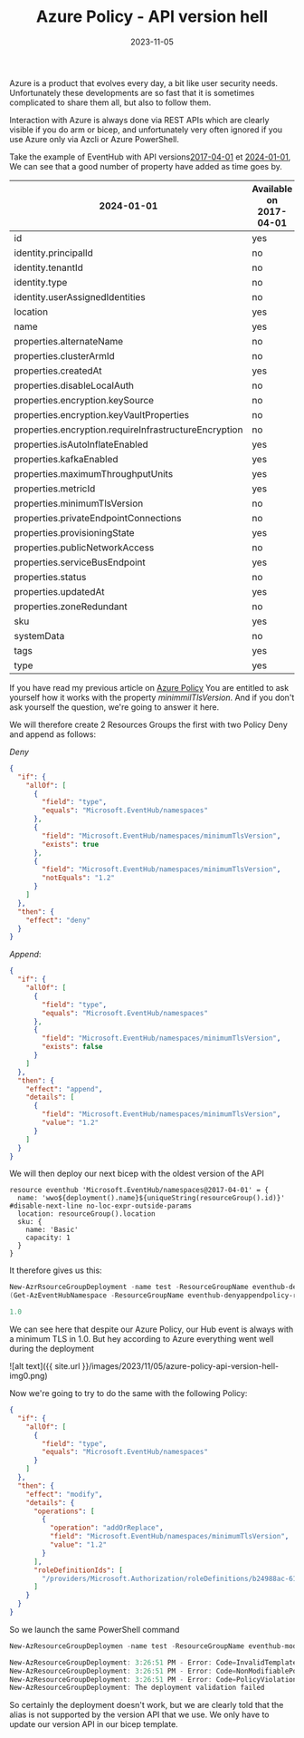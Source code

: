 ﻿---
layout: post
title: Azure Policy - API version hell
date: 2023-11-05
categories: [ "Azure", "Policy" ]
githubcommentIdtoreplace: 
---

Azure is a product that evolves every day, a bit like user security needs. Unfortunately these developments are so fast that it is sometimes complicated to share them all, but also to follow them.

Interaction with Azure is always done via REST APIs which are clearly visible if you do arm or bicep, and unfortunately very often ignored if you use Azure only via Azcli or Azure PowerShell.

Take the example of EventHub with API versions[2017-04-01](https://learn.microsoft.com/en-us/rest/api/eventhub/namespaces/create-or-update?view=rest-eventhub-2017-04-01&tabs=HTTP#definitions&WT.mc_id=AZ-MVP-4039694) et [2024-01-01](https://learn.microsoft.com/en-us/rest/api/eventhub/namespaces/create-or-update?view=rest-eventhub-2024-01-01&tabs=HTTP#definitions&WT.mc_id=AZ-MVP-4039694), We can see that a good number of property have added as time goes by.

|2024-01-01|Available on 2017-04-01 |
|---|---|
|id|yes|
|identity.principalId|no|
|identity.tenantId|no|
|identity.type|no|
|identity.userAssignedIdentities|no|
|location|yes|
|name|yes|
|properties.alternateName|no|
|properties.clusterArmId|no|
|properties.createdAt|yes|
|properties.disableLocalAuth|no|
|properties.encryption.keySource|no|
|properties.encryption.keyVaultProperties|no|
|properties.encryption.requireInfrastructureEncryption|no|
|properties.isAutoInflateEnabled|yes|
|properties.kafkaEnabled|yes|
|properties.maximumThroughputUnits|yes|
|properties.metricId|yes|
|properties.minimumTlsVersion|no|
|properties.privateEndpointConnections|no|
|properties.provisioningState|yes|
|properties.publicNetworkAccess|no|
|properties.serviceBusEndpoint|yes|
|properties.status|no|
|properties.updatedAt|yes|
|properties.zoneRedundant|no|
|sku|yes|
|systemData|no|
|tags|yes|
|type|yes|

<p></p>

If you have read my previous article on [Azure Policy](https://woivre.com/blog/2023/10/azure-policy-a-powerful-tool-only-with-good-hands) You are entitled to ask yourself how it works with the property *minimmilTlsVersion*. And if you don't ask yourself the question, we're going to answer it here.

We will therefore create 2 Resources Groups the first with two Policy Deny and append as follows:

*Deny*

```json
{
  "if": {
    "allOf": [
      {
        "field": "type",
        "equals": "Microsoft.EventHub/namespaces"
      },
      {
        "field": "Microsoft.EventHub/namespaces/minimumTlsVersion",
        "exists": true
      },
      {
        "field": "Microsoft.EventHub/namespaces/minimumTlsVersion",
        "notEquals": "1.2"
      }
    ]
  },
  "then": {
    "effect": "deny"
  }
}
```

*Append*:

```json
{
  "if": {
    "allOf": [
      {
        "field": "type",
        "equals": "Microsoft.EventHub/namespaces"
      },
      {
        "field": "Microsoft.EventHub/namespaces/minimumTlsVersion",
        "exists": false
      }
    ]
  },
  "then": {
    "effect": "append",
    "details": [
      {
        "field": "Microsoft.EventHub/namespaces/minimumTlsVersion",
        "value": "1.2"
      }
    ]
  }
}
```

We will then deploy our next bicep with the oldest version of the API

```bicep
resource eventhub 'Microsoft.EventHub/namespaces@2017-04-01' = {
  name: 'wwo${deployment().name}${uniqueString(resourceGroup().id)}'
#disable-next-line no-loc-expr-outside-params
  location: resourceGroup().location
  sku: {
    name: 'Basic'
    capacity: 1
  }
}
```

It therefore gives us this:

```powershell
New-AzrRsourceGroupDeployment -name test -ResourceGroupName eventhub-denyappendpolicy-rg -TemplateFile .\main.bicep | Out-Null
(Get-AzEventHubNamespace -ResourceGroupName eventhub-denyappendpolicy-rg).minimumTLSVersion

1.0
```

We can see here that despite our Azure Policy, our Hub event is always with a minimum TLS in 1.0.
But hey according to Azure everything went well during the deployment

![alt text]({{ site.url }}/images/2023/11/05/azure-policy-api-version-hell-img0.png)

Now we're going to try to do the same with the following Policy:

```json
{
  "if": {
    "allOf": [
      {
        "field": "type",
        "equals": "Microsoft.EventHub/namespaces"
      }
    ]
  },
  "then": {
    "effect": "modify",
    "details": {
      "operations": [
        {
          "operation": "addOrReplace",
          "field": "Microsoft.EventHub/namespaces/minimumTlsVersion",
          "value": "1.2"
        }
      ],
      "roleDefinitionIds": [
        "/providers/Microsoft.Authorization/roleDefinitions/b24988ac-6180-42a0-ab88-20f7382dd24c"
      ]
    }
  }
}
```

So we launch the same PowerShell command

```powershell
New-AzResourceGroupDeploymen -name test -ResourceGroupName eventhub-modifypolicy-rg -TemplateFile .\main.bicep | Out-Null (Get-AzEventHubNamespace -ResourceGroupName eventhub-modifypolicy-rg).minimumTLSVersion

New-AzResourceGroupDeployment: 3:26:51 PM - Error: Code=InvalidTemplateDeployment; Message=The template deployment failed because of policy violation. Please see details for more information.
New-AzResourceGroupDeployment: 3:26:51 PM - Error: Code=NonModifiablePolicyAlias; Message=The aliases: 'Microsoft.EventHub/namespaces/minimumTlsVersion' are not modifiable in requests using API version: '2017-04-01'. This can happen in requests using API versions for which the aliases do not support the 'modify' effect, or support the 'modify' effect with a different token type.
New-AzResourceGroupDeployment: 3:26:51 PM - Error: Code=PolicyViolation; Message=Unable to apply 'modify' operation using the alias: 'Microsoft.EventHub/namespaces/minimumTlsVersion'. This alias is not modifiable in requests using API versions: '2021-11-01,2021-06-01-preview,2021-01-01-preview,2018-01-01-preview,2017-04-01,2015-08-01,2014-09-01'. See https://aka.ms/policy-modify-conflicts for details. Policies: '{"policyAssignment":{"name":"eventhub-modify-tls","id":"/subscriptions/9d854bbf-c6b3-4b03-a3de-cc4dc16cad0f/resourceGroups/eventhub-modifypolicy-rg/providers/Microsoft.Authorization/policyAssignments/9a2a2c2a500740c69c10bb47"},"policyDefinition":{"name":"eventhub-modify-tls","id":"/subscriptions/9d854bbf-c6b3-4b03-a3de-cc4dc16cad0f/providers/Microsoft.Authorization/policyDefinitions/9ea2d44b-9311-4896-8c2d-dd0cd7907e8f"}}'
New-AzResourceGroupDeployment: The deployment validation failed
```

So certainly the deployment doesn't work, but we are clearly told that the alias is not supported by the version API that we use. We only have to update our version API in our bicep template.
